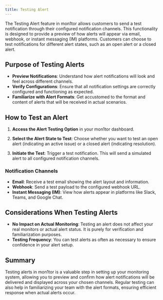 ```yaml
---
title: Testing Alert  
---
```



The Testing Alert feature in mon1tor allows customers to send a test notification through their configured notification channels. This functionality is designed to provide a preview of how alerts will appear via email, webhook, or instant messaging (IM) platforms. Customers can choose to test notifications for different alert states, such as an open alert or a closed alert.

## Purpose of Testing Alerts

- **Preview Notifications**: Understand how alert notifications will look and feel across different channels.
- **Verify Configurations**: Ensure that all notification settings are correctly configured and functioning as expected.
- **Familiarize with Alert Formats**: Get accustomed to the format and content of alerts that will be received in actual scenarios.

## How to Test an Alert

1. **Access the Alert Testing Option** in your mon1tor dashboard.

2. **Select the Alert State to Test**: Choose whether you want to test an open alert (indicating an active issue) or a closed alert (indicating resolution).

3. **Initiate the Test**: Trigger a test notification. This will send a simulated alert to all configured notification channels.

### Notification Channels

- **Email**: Receive a test email showing the alert layout and information.
- **Webhook**: Send a test payload to the configured webhook URL.
- **Instant Messaging (IM)**: View how alerts appear in platforms like Slack, Teams, and Google Chat.

## Considerations When Testing Alerts

- **No Impact on Actual Monitoring**: Testing an alert does not affect your real monitors or actual alert status. It is purely for verification and familiarization purposes.
- **Testing Frequency**: You can test alerts as often as necessary to ensure confidence in your alert setup.

## Summary

Testing alerts in mon1tor is a valuable step in setting up your monitoring system, allowing you to preview and confirm how alert notifications will be delivered and displayed across your chosen channels. Regular testing can also help in familiarizing your team with the alert formats, ensuring efficient response when actual alerts occur.

